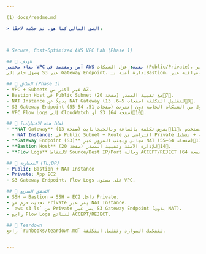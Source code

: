 ```yaml
---

(1) docs/readme.md

> الصق التالي كما هو، ثم خصّصه لاحقًا:



# Secure, Cost-Optimized AWS VPC Lab (Phase 1)

## 🎯 الهدف
بناء مختبر VPC آمن ومقتصد في AWS يثبت: عزل الشبكات (Public/Private)، خروج آمن عبر NAT Instance،
وصول خاص إلى S3 عبر Gateway Endpoint، إدارة آمنة بـBastion، ومراقبة عبر VPC Flow Logs.

## 🧭 النطاق (Phase 1)
- VPC + Subnets عبر أكثر من AZ.
- Bastion Host في Public Subnet مع تقييد المصدر (صفحة 20)7.
- NAT Instance بديلًا عن NAT Gateway لتقليل التكلفة (صفحات 5–6، 13)8.
- S3 Gateway Endpoint للوصول من الشبكات الخاصة دون إنترنت (صفحات 51، 54–55)9.
- VPC Flow Logs إلى CloudWatch أو S3 (صفحة 64)10.

## 🧩 لماذا هذه الاختيارات؟
- **NAT Gateway** يفرض تكلفة بالساعة وبالجيجابايت (صفحة 13)11، لذا نستخدم **NAT Instance** للمختبر.
  - NAT Instance: في Public Subnet + Route افتراضي من Private إليه + تعطيل Source/Dest Check (صفحات 5–6)12.
- **Gateway Endpoint (S3)** مجاني ويجنب المرور عبر NAT (صفحات 54–55)13.
- **Bastion Host** للإدارة الآمنة وتقييد المصدر (صفحة 20)14.
- **Flow Logs** لالتقاط Source/Dest IP/Port وحالة ACCEPT/REJECT (صفحة 64)15.

## 🧱 المعمارية (TL;DR)
- Public: Bastion + NAT Instance
- Private: App EC2
- S3 Gateway Endpoint، Flow Logs على مستوى VPC.

## 🧪 التحقق السريع
- SSH → Bastion → SSH → EC2 داخل Private.
- تحديث حزم من Private يمر عبر NAT Instance.
- `aws s3 ls` من Private يمر عبر S3 Gateway Endpoint (بدون NAT).
- راجع Flow Logs لنتائج ACCEPT/REJECT.

## 🧹 Teardown
راجع `runbooks/teardown.md` لتفكيك الموارد وتقليل التكلفة.


---
```

